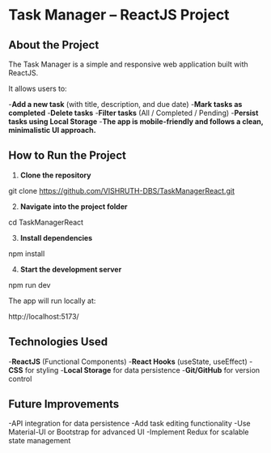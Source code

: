 # Task Manager – ReactJS Project

## About the Project
The Task Manager is a simple and responsive web application built with ReactJS.

It allows users to:

-**Add a new task** (with title, description, and due date)
-**Mark tasks as completed**
-**Delete tasks**
-**Filter tasks** (All / Completed / Pending)
-**Persist tasks using Local Storage**
-**The app is mobile-friendly and follows a clean, minimalistic UI approach.**

## How to Run the Project

1. **Clone the repository**

git clone https://github.com/VISHRUTH-DBS/TaskManagerReact.git

2. **Navigate into the project folder**

cd TaskManagerReact

3. **Install dependencies**

npm install

4. **Start the development server**

npm run dev

The app will run locally at:

http://localhost:5173/

## Technologies Used
-**ReactJS** (Functional Components)
-**React Hooks** (useState, useEffect)
-**CSS** for styling
-**Local Storage** for data persistence
-**Git/GitHub** for version control

## Future Improvements
-API integration for data persistence
-Add task editing functionality
-Use Material-UI or Bootstrap for advanced UI
-Implement Redux for scalable state management


